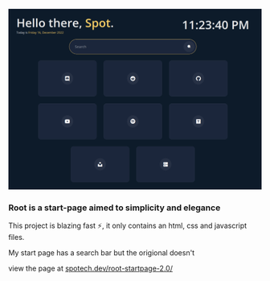 ![](./assets/header.png)

### Root is a start-page aimed to simplicity and elegance

This project is blazing fast :zap:, it only contains an html, css and javascript files.

My start page has a search bar but the origional doesn't

view the page at [spotech.dev/root-startpage-2.0/](https://spotech.dev/root-startpage-2.0/)
